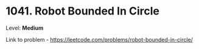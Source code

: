 # 1041. Robot Bounded In Circle

Level: **Medium**

Link to problem - https://leetcode.com/problems/robot-bounded-in-circle/

